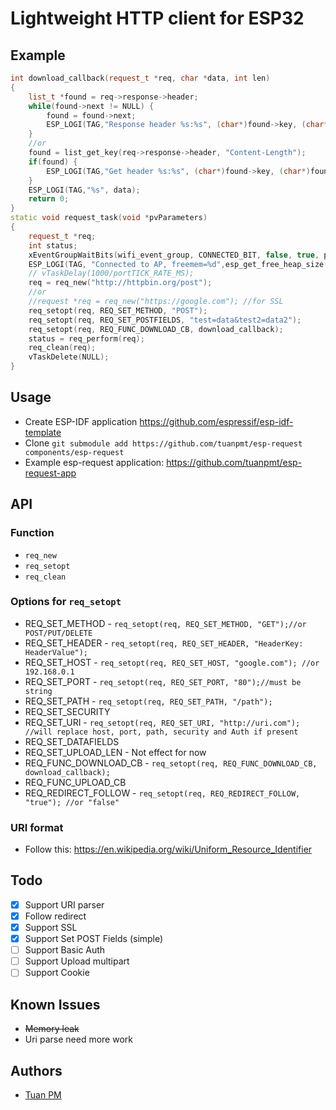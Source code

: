 # Lightweight HTTP client for ESP32 
## Example 

```cpp
int download_callback(request_t *req, char *data, int len)
{
    list_t *found = req->response->header;
    while(found->next != NULL) {
        found = found->next;
        ESP_LOGI(TAG,"Response header %s:%s", (char*)found->key, (char*)found->value);
    }
    //or 
    found = list_get_key(req->response->header, "Content-Length");
    if(found) {
        ESP_LOGI(TAG,"Get header %s:%s", (char*)found->key, (char*)found->value);
    }
    ESP_LOGI(TAG,"%s", data);
    return 0;
}
static void request_task(void *pvParameters)
{
    request_t *req;
    int status;
    xEventGroupWaitBits(wifi_event_group, CONNECTED_BIT, false, true, portMAX_DELAY);
    ESP_LOGI(TAG, "Connected to AP, freemem=%d",esp_get_free_heap_size());
    // vTaskDelay(1000/portTICK_RATE_MS);
    req = req_new("http://httpbin.org/post"); 
    //or
    //request *req = req_new("https://google.com"); //for SSL
    req_setopt(req, REQ_SET_METHOD, "POST");
    req_setopt(req, REQ_SET_POSTFIELDS, "test=data&test2=data2");
    req_setopt(req, REQ_FUNC_DOWNLOAD_CB, download_callback);
    status = req_perform(req);
    req_clean(req);
    vTaskDelete(NULL);
}

```

## Usage 
- Create ESP-IDF application https://github.com/espressif/esp-idf-template
- Clone `git submodule add https://github.com/tuanpmt/esp-request components/esp-request`
- Example esp-request application: https://github.com/tuanpmt/esp-request-app

## API 

### Function
- `req_new`
- `req_setopt`
- `req_clean`

### Options for `req_setopt`  
- REQ_SET_METHOD - `req_setopt(req, REQ_SET_METHOD, "GET");//or POST/PUT/DELETE`
- REQ_SET_HEADER - `req_setopt(req, REQ_SET_HEADER, "HeaderKey: HeaderValue");`
- REQ_SET_HOST - `req_setopt(req, REQ_SET_HOST, "google.com"); //or 192.168.0.1`
- REQ_SET_PORT - `req_setopt(req, REQ_SET_PORT, "80");//must be string`
- REQ_SET_PATH - `req_setopt(req, REQ_SET_PATH, "/path");`
- REQ_SET_SECURITY
- REQ_SET_URI  - `req_setopt(req, REQ_SET_URI, "http://uri.com"); //will replace host, port, path, security and Auth if present`
- REQ_SET_DATAFIELDS
- REQ_SET_UPLOAD_LEN - Not effect for now
- REQ_FUNC_DOWNLOAD_CB - `req_setopt(req, REQ_FUNC_DOWNLOAD_CB, download_callback);`
- REQ_FUNC_UPLOAD_CB
- REQ_REDIRECT_FOLLOW - `req_setopt(req, REQ_REDIRECT_FOLLOW, "true"); //or "false"`

### URI format 
- Follow this: https://en.wikipedia.org/wiki/Uniform_Resource_Identifier

## Todo  
- [x] Support URI parser
- [x] Follow redirect
- [x] Support SSL
- [x] Support Set POST Fields (simple)
- [ ] Support Basic Auth
- [ ] Support Upload multipart
- [ ] Support Cookie

## Known Issues 
- ~~Memory leak~~
- Uri parse need more work

## Authors
- [Tuan PM](https://twitter.com/tuanpmt)
